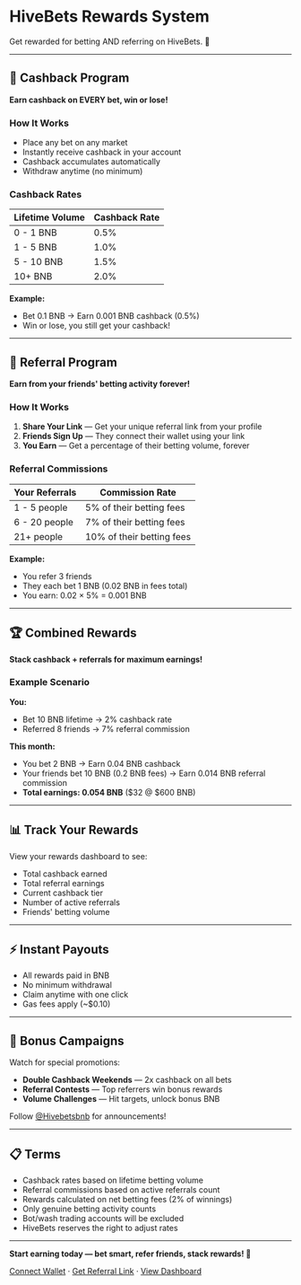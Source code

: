 # HiveBets Rewards System

Get rewarded for betting AND referring on HiveBets. 🐝

---

## 💸 Cashback Program

**Earn cashback on EVERY bet, win or lose!**

### How It Works

- Place any bet on any market
- Instantly receive cashback in your account
- Cashback accumulates automatically
- Withdraw anytime (no minimum)

### Cashback Rates

| Lifetime Volume | Cashback Rate |
|----------------|---------------|
| 0 - 1 BNB | 0.5% |
| 1 - 5 BNB | 1.0% |
| 5 - 10 BNB | 1.5% |
| 10+ BNB | 2.0% |

**Example:** 
- Bet 0.1 BNB → Earn 0.001 BNB cashback (0.5%)
- Win or lose, you still get your cashback!

---

## 🤝 Referral Program

**Earn from your friends' betting activity forever!**

### How It Works

1. **Share Your Link** — Get your unique referral link from your profile
2. **Friends Sign Up** — They connect their wallet using your link
3. **You Earn** — Get a percentage of their betting volume, forever

### Referral Commissions

| Your Referrals | Commission Rate |
|----------------|-----------------|
| 1 - 5 people | 5% of their betting fees |
| 6 - 20 people | 7% of their betting fees |
| 21+ people | 10% of their betting fees |

**Example:**
- You refer 3 friends
- They each bet 1 BNB (0.02 BNB in fees total)
- You earn: 0.02 × 5% = 0.001 BNB

---

## 🏆 Combined Rewards

**Stack cashback + referrals for maximum earnings!**

### Example Scenario

**You:**
- Bet 10 BNB lifetime → 2% cashback rate
- Referred 8 friends → 7% referral commission

**This month:**
- You bet 2 BNB → Earn 0.04 BNB cashback
- Your friends bet 10 BNB (0.2 BNB fees) → Earn 0.014 BNB referral commission
- **Total earnings: 0.054 BNB** ($32 @ $600 BNB)

---

## 📊 Track Your Rewards

View your rewards dashboard to see:
- Total cashback earned
- Total referral earnings
- Current cashback tier
- Number of active referrals
- Friends' betting volume

---

## ⚡ Instant Payouts

- All rewards paid in BNB
- No minimum withdrawal
- Claim anytime with one click
- Gas fees apply (~$0.10)

---

## 🎯 Bonus Campaigns

Watch for special promotions:
- **Double Cashback Weekends** — 2x cashback on all bets
- **Referral Contests** — Top referrers win bonus rewards
- **Volume Challenges** — Hit targets, unlock bonus BNB

Follow [@Hivebetsbnb](https://x.com/Hivebetsbnb) for announcements!

---

## 📋 Terms

- Cashback rates based on lifetime betting volume
- Referral commissions based on active referrals count
- Rewards calculated on net betting fees (2% of winnings)
- Only genuine betting activity counts
- Bot/wash trading accounts will be excluded
- HiveBets reserves the right to adjust rates

---

**Start earning today — bet smart, refer friends, stack rewards! 🐝**

[Connect Wallet](#) · [Get Referral Link](#) · [View Dashboard](#)

